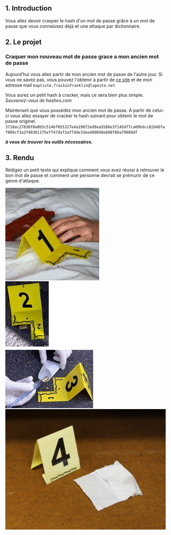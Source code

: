 


## 1. Introduction
Vous allez devoir craquer le hash d'un mot de passe grâce à un mot de passe que vous connaissez déjà et une attaque par dictionnaire.


## 2. Le projet
### Craquer mon nouveau mot de passe grace a mon ancien mot de passe

Aujourd’hui vous allez partir de mon ancien mot de passe de l'autre jour. Si vous ne savez pas, vous pouvez l'obtenir à partir de [ce site](https://breachdirectory.org/) et de mon adresse mail `baptiste.fraikinfranklin@laposte.net` 

Vous aurez un petit hash à cracker, mais ce sera bien plus simple. *Souvenez-vous de hashes.com* 

Maintenant que vous possédez mon ancien mot de passe.
À partir de celui-ci vous allez essayer de cracker le hash suivant pour obtenir le mot de passe originel. ``` 3718ac27830f8a8b5c514bf055327e4a19072ed8ea5586e3f145df7ca09bdcc82d46faf809cf3a2f40301175eff47daf2af7dde33ee400698e608f88a79089df ``` 

***à vous de trouver les outils nécessaires.***

## 3. Rendu

Rédigez un petit texte qui explique comment vous avez réussi à retrouver le bon mot de passe et comment une personne devrait se prémunir de ce genre d'attaque.


![indice_1](https://raw.githubusercontent.com/bafraikin/ressource_thp_cursus_secu/master/ressources/jour_03/indice_1.jpg)
![indice_2](https://raw.githubusercontent.com/bafraikin/ressource_thp_cursus_secu/master/ressources/jour_03/indice_2.jpg)
![indice_3](https://raw.githubusercontent.com/bafraikin/ressource_thp_cursus_secu/master/ressources/jour_03/indice_3.jpg)
![indice_4](https://raw.githubusercontent.com/bafraikin/ressource_thp_cursus_secu/master/ressources/jour_03/indice_4.jpg)








